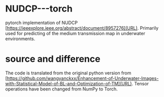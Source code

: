 # NUDCP---torch
pytorch implementation of NUDCP [https://ieeexplore.ieee.org/abstract/document/8957276](URL).
Primarily used for predicting of the medium transmission map in underwater environments.

# source and difference
The code is translated from the original python version from [https://github.com/wangyanckxx/Enhancement-of-Underwater-Images-with-Statistical-Model-of-BL-and-Optimization-of-TM](URL).
Tensor operations have been changed from NumPy to Torch.
